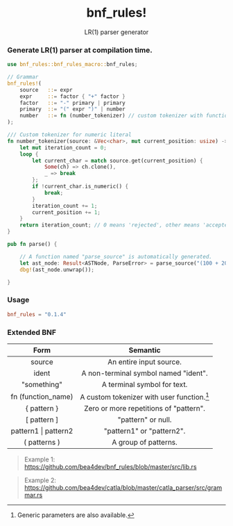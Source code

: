 <div align="center">
<h1>bnf_rules!</h1>
<p>LR(1) parser generator</p>
</div>

### Generate LR(1) parser at compilation time.

```rust
use bnf_rules::bnf_rules_macro::bnf_rules;

// Grammar
bnf_rules!(
    source   ::= expr
    expr     ::= factor { "+" factor }
    factor   ::= "-" primary | primary
    primary  ::= "(" expr ")" | number
    number   ::= fn (number_tokenizer) // custom tokenizer with function
);

/// Custom tokenizer for numeric literal
fn number_tokenizer(source: &Vec<char>, mut current_position: usize) -> usize {
    let mut iteration_count = 0;
    loop {
        let current_char = match source.get(current_position) {
            Some(ch) => ch.clone(),
            _ => break
        };
        if !current_char.is_numeric() {
            break;
        }
        iteration_count += 1;
        current_position += 1;
    }
    return iteration_count; // 0 means 'rejected', other means 'accepted' and 'length of token'.
}

pub fn parse() {

    // A function named "parse_source" is automatically generated.
    let ast_node: Result<ASTNode, ParseError> = parse_source("(100 + 200) + -100");
    dbg!(ast_node.unwrap());

}
```

### Usage
```toml
bnf_rules = "0.1.4"
```

### Extended BNF
|           Form           |                  Semantic                  |
|:------------------------:|:------------------------------------------:|
|          source          |          An entire input source.           |
|          ident           |    A non-terminal symbol named "ident".    |
|       "something"        |        A terminal symbol for text.         |
|    fn (function_name)    | A custom tokenizer with user function.[^1] |
|       { pattern }        |   Zero or more repetitions of "pattern".   |
|      \[ pattern \]       |             "pattern" or null.             |
| pattern1 &#124; pattern2 |         "pattern1" or "pattern2".          |
|       ( patterns )       |            A group of patterns.            |

[^1]: Generic parameters are also available.

> Example 1: https://github.com/bea4dev/bnf_rules/blob/master/src/lib.rs

> Example 2: https://github.com/bea4dev/catla/blob/master/catla_parser/src/grammar.rs